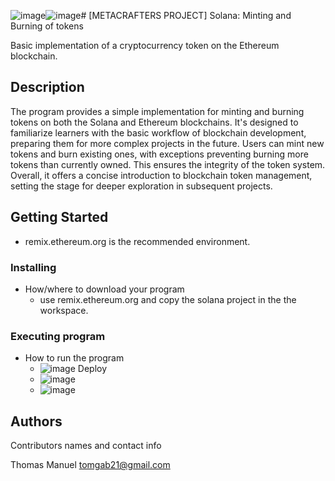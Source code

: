 ![image](https://github.com/ShuuNP/ETH/assets/91449806/4c7a09d1-a486-479a-b62d-138a4df95f51)![image](https://github.com/ShuuNP/ETH/assets/91449806/367385d1-8dad-448b-8123-77a6152d20c5)# [METACRAFTERS PROJECT] Solana: Minting and Burning of tokens

Basic implementation of a cryptocurrency token on the Ethereum blockchain.

## Description

The program provides a simple implementation for minting and burning tokens on both the Solana and Ethereum blockchains. It's designed to familiarize learners with the basic workflow of blockchain development, preparing them for more complex projects in the future. Users can mint new tokens and burn existing ones, with exceptions preventing burning more tokens than currently owned. This ensures the integrity of the token system. Overall, it offers a concise introduction to blockchain token management, setting the stage for deeper exploration in subsequent projects.

## Getting Started
* remix.ethereum.org is the recommended environment.


### Installing
* How/where to download your program
  - use remix.ethereum.org and copy the solana project in the the workspace.

### Executing program

* How to run the program
  - ![image](https://github.com/ShuuNP/ETH/assets/91449806/fcee9a9e-e81f-4f6f-ba01-afe9a4f9cb7f)
    Deploy
  - ![image](https://github.com/ShuuNP/ETH/assets/91449806/185ae0a4-98a5-4f79-95c1-730ab6cc48a6)
  - 
    ![image](https://github.com/ShuuNP/ETH/assets/91449806/0ead917a-cbeb-4a10-ad4e-fc8c8d361cd9)




## Authors

Contributors names and contact info

Thomas Manuel
tomgab21@gmail.com


